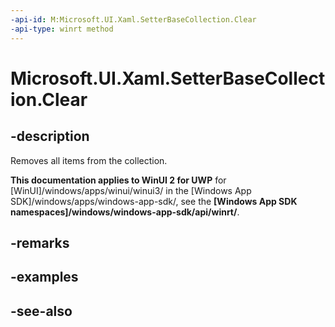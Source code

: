 ```yaml
---
-api-id: M:Microsoft.UI.Xaml.SetterBaseCollection.Clear
-api-type: winrt method
---
```


<!-- Method syntax
public void Clear()
-->

# Microsoft.UI.Xaml.SetterBaseCollection.Clear

## -description
Removes all items from the collection.

**This documentation applies to WinUI 2 for UWP** for [WinUI]/windows/apps/winui/winui3/ in the [Windows App SDK]/windows/apps/windows-app-sdk/, see the **[Windows App SDK namespaces]/windows/windows-app-sdk/api/winrt/**.

## -remarks


## -examples

## -see-also
